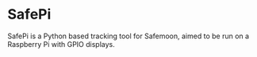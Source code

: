 # SafePi
SafePi is a Python based tracking tool for Safemoon, aimed to be run on a Raspberry Pi with GPIO displays.
